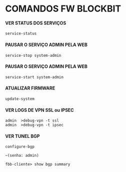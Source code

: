 # COMANDOS FW BLOCKBIT
#### VER STATUS DOS SERVIÇOS
    service-status
#### PAUSAR O SERVIÇO ADMIN PELA WEB
    service-stop system-admin
#### PAUSAR O SERVIÇO ADMIN PELA WEB
    service-start system-admin 
#### ATUALIZAR FIRMWARE   
    update-system
#### VER LOGS DE VPN SSL ou IPSEC    
    admin  >debug-vpn -t ssl  
    admin  >debug-vpn -t ipsec   
#### VER TUNEL BGP     
    configure-bgp
    
    ~(senha: admin)

    fbb-cliente> show bgp summary   

